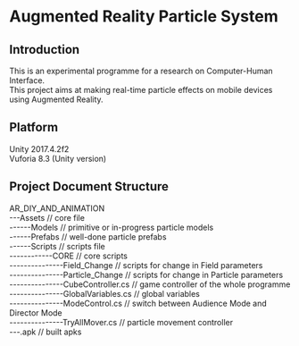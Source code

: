 # Augmented Reality Particle System
## Introduction
This is an experimental programme for a research on Computer-Human Interface.  
This project aims at making real-time particle effects on mobile devices using Augmented Reality.  
## Platform
Unity 2017.4.2f2  
Vuforia 8.3 (Unity version)
## Project Document Structure
AR_DIY_AND_ANIMATION  
---Assets                       // core file  
------Models                    // primitive or in-progress particle models  
------Prefabs                   // well-done particle prefabs  
------Scripts                   // scripts file    
------------CORE                // core scripts  
---------------Field_Change     // scripts for change in Field parameters  
---------------Particle_Change  // scripts for change in Particle parameters  
---------------CubeController.cs  // game controller of the whole programme    
---------------GlobalVariables.cs // global variables  
---------------ModeControl.cs   // switch between Audience Mode and Director Mode  
---------------TryAllMover.cs   // particle movement controller  
---.apk                         // built apks                                      
